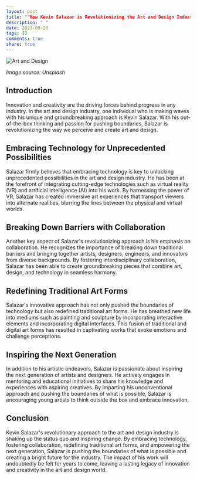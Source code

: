 ```yaml
---
layout: post
title: ""How Kevin Salazar is Revolutionizing the Art and Design Industry""
description: " "
date: 2023-09-20
tags: []
comments: true
share: true
---
```


![Art and Design](https://source.unsplash.com/1600x900/?art,design)

*Image source: Unsplash*

## Introduction

Innovation and creativity are the driving forces behind progress in any industry. In the art and design industry, one individual who is making waves with his unique and groundbreaking approach is Kevin Salazar. With his out-of-the-box thinking and passion for pushing boundaries, Salazar is revolutionizing the way we perceive and create art and design.

## Embracing Technology for Unprecedented Possibilities

Salazar firmly believes that embracing technology is key to unlocking unprecedented possibilities in the art and design industry. He has been at the forefront of integrating cutting-edge technologies such as virtual reality (VR) and artificial intelligence (AI) into his work. By harnessing the power of VR, Salazar has created immersive art experiences that transport viewers into alternate realities, blurring the lines between the physical and virtual worlds.

## Breaking Down Barriers with Collaboration

Another key aspect of Salazar's revolutionizing approach is his emphasis on collaboration. He recognizes the importance of breaking down traditional barriers and bringing together artists, designers, engineers, and innovators from diverse backgrounds. By fostering interdisciplinary collaboration, Salazar has been able to create groundbreaking pieces that combine art, design, and technology in seamless harmony.

## Redefining Traditional Art Forms

Salazar's innovative approach has not only pushed the boundaries of technology but also redefined traditional art forms. He has breathed new life into mediums such as painting and sculpture by incorporating interactive elements and incorporating digital interfaces. This fusion of traditional and digital art forms has resulted in captivating works that evoke emotions and challenge perceptions.

## Inspiring the Next Generation

In addition to his artistic endeavors, Salazar is passionate about inspiring the next generation of artists and designers. He actively engages in mentoring and educational initiatives to share his knowledge and experiences with aspiring creatives. By imparting his unconventional approach and pushing the boundaries of what is possible, Salazar is encouraging young artists to think outside the box and embrace innovation.

## Conclusion

Kevin Salazar's revolutionary approach to the art and design industry is shaking up the status quo and inspiring change. By embracing technology, fostering collaboration, redefining traditional art forms, and empowering the next generation, Salazar is pushing the boundaries of what is possible and creating a bright future for the industry. The impact of his work will undoubtedly be felt for years to come, leaving a lasting legacy of innovation and creativity in the art and design world.